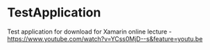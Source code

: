 # TestApplication
Test application for download for Xamarin online lecture - https://www.youtube.com/watch?v=YCss0MjD--s&feature=youtu.be
